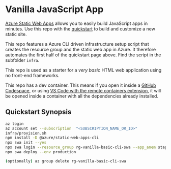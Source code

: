 # Vanilla JavaScript App

[Azure Static Web Apps](https://docs.microsoft.com/azure/static-web-apps/overview) allows you to easily build JavaScript apps in minutes. Use this repo with the [quickstart](https://learn.microsoft.com/en-us/azure/static-web-apps/deploy-web-framework?tabs=bash&pivots=vanilla-js) to build and customize a new static site.

This repo features a Azure CLI driven infrastructure setup script that creates
the resource group and the static web app in Azure. It therefore automates the
first half of the quickstart page above. Find the script in the subfolder `infra`.

This repo is used as a starter for a _very basic_ HTML web application using no front-end frameworks.

This repo has a dev container. This means if you open it inside a [GitHub Codespace](https://github.com/features/codespaces), or using [VS Code with the remote containers extension](https://code.visualstudio.com/docs/remote/containers), it will be opened inside a container with all the dependencies already installed.

## Quickstart Synopsis

```bash
az login
az account set --subscription  "<SUBSCRIPTION_NAME_OR_ID>"
infra/provision.sh
npm install -D @azure/static-web-apps-cli
npx swa init --yes
npx swa login --resource_group rg-vanilla-basic-cli-swa --app_anem stapp-vanilla-basic-cli-swa
npx swa deploy --env production

(optionally) az group delete rg-vanilla-basic-cli-swa
```
